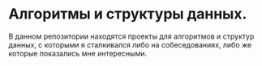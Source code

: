 # Алгоритмы и структуры данных.

В данном репозитории находятся проекты для алгоритмов и структур данных, с которыми я сталкивался либо на собеседованиях, либо же
которые  показались мне интересными.


